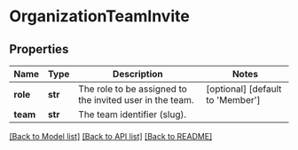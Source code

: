 # OrganizationTeamInvite

## Properties
Name | Type | Description | Notes
------------ | ------------- | ------------- | -------------
**role** | **str** | The role to be assigned to the invited user in the team. | [optional] [default to 'Member']
**team** | **str** | The team identifier (slug). | 

[[Back to Model list]](../README.md#documentation-for-models) [[Back to API list]](../README.md#documentation-for-api-endpoints) [[Back to README]](../README.md)


